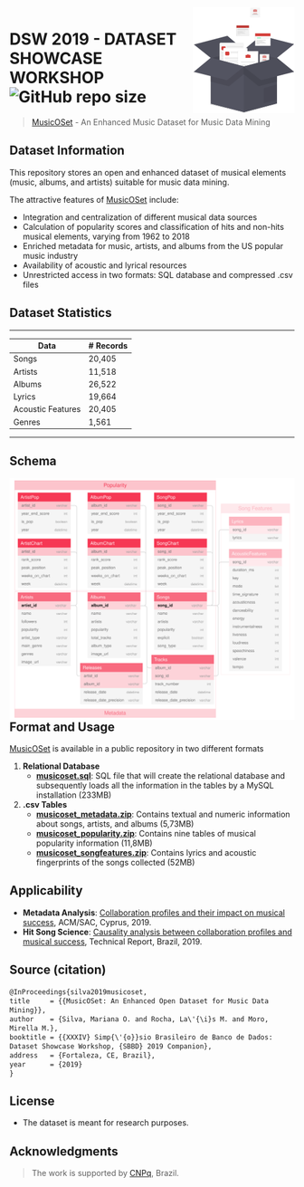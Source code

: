 <img src="icon.png" align="right" />

# DSW 2019 - DATASET SHOWCASE WORKSHOP ![GitHub repo size](https://img.shields.io/github/repo-size/marianaossilva/DSW2019.svg?color=d43f3a)

[MusicOSet]: https://marianaossilva.github.io/DSW2019

> [MusicOSet][MusicOSet] - An Enhanced Music Dataset for Music Data Mining

## Dataset Information

This repository stores an open and enhanced dataset of musical elements (music, albums, and artists) suitable for music data mining. 

The attractive features of [MusicOSet][MusicOSet] include:
* Integration and centralization of different musical data sources
* Calculation of popularity scores and classification of hits and non-hits musical elements, varying from 1962 to 2018
* Enriched metadata for music, artists, and albums from the US popular music industry
* Availability of acoustic and lyrical resources
* Unrestricted access in two formats: SQL database and compressed .csv files

## Dataset Statistics

---
**Data** | **# Records**
--- | ---
Songs | 20,405
Artists | 11,518
Albums | 26,522
Lyrics | 19,664
Acoustic Features | 20,405
Genres | 1,561
---

## Schema

<img src="docs/assets/img/schema.svg" align="right" />

## Format and Usage

[MusicOSet][MusicOSet] is available in a public repository in two different formats

1. **Relational Database** 
	- **[musicoset.sql]**:  SQL file that will create the relational database and subsequently loads all the information in the tables by a MySQL installation (233MB) 
2. **.csv Tables**
	- **[musicoset_metadata.zip]**: Contains textual and numeric information about songs, artists, and albums (5,73MB)
	- **[musicoset_popularity.zip]**: Contains nine tables of musical popularity information (11,8MB)
	- **[musicoset_songfeatures.zip]**: Contains lyrics and acoustic fingerprints of the songs collected (52MB)

[musicoset.sql]: https://drive.google.com/open?id=1PXmpTLuDA40Ox8uHM7R2-s7UYH4hwbzx
[musicoset_metadata.zip]: https://github.com/marianaossilva/DSW2019/blob/master/docs/assets/data/musicoset_metadata.zip
[musicoset_popularity.zip]: https://github.com/marianaossilva/DSW2019/blob/master/docs/assets/data/musicoset_popularity.zip
[musicoset_songfeatures.zip]: https://github.com/marianaossilva/DSW2019/blob/master/docs/assets/data/musicoset_songfeatures.zip

## Applicability

* **Metadata Analysis**: [Collaboration profiles and their impact on musical success][SAC], ACM/SAC, Cyprus, 2019.
* **Hit Song Science**: [Causality analysis between collaboration profiles and musical success][WEB], Technical Report, Brazil, 2019.

[SAC]: https://dl.acm.org/citation.cfm?id=3297280.3297483
[WEB]: https://homepages.dcc.ufmg.br/~mirella/projs/bade/

## Source (citation)

  ```
  @InProceedings{silva2019musicoset,
  title     = {{MusicOSet: An Enhanced Open Dataset for Music Data Mining}},
  author    = {Silva, Mariana O. and Rocha, La\'{\i}s M. and Moro, Mirella M.},
  booktitle = {{XXXIV} Simp{\'{o}}sio Brasileiro de Banco de Dados: Dataset Showcase Workshop, {SBBD} 2019 Companion},
  address   = {Fortaleza, CE, Brazil},
  year      = {2019}
  }
  ```

## License

* The dataset is meant for research purposes.

## Acknowledgments

> The work is supported by [CNPq], Brazil.

[CNPq]: http://www.cnpq.br/
